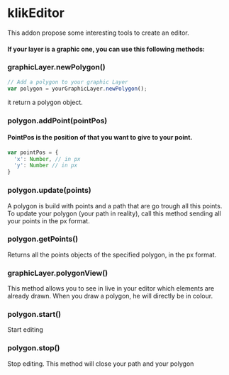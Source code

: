 # klikEditor
This addon propose some interesting tools to create an editor.

#### If your layer is a graphic one, you can use this following methods:

### graphicLayer.newPolygon()

```javascript
// Add a polygon to your graphic Layer
var polygon = yourGraphicLayer.newPolygon();
```
it return a polygon object. 

### polygon.addPoint(pointPos)
#### PointPos is the position of that you want to give to your point.
```javascript
var pointPos = {
  'x': Number, // in px 
  'y': Number // in px
}
```
### polygon.update(points)
A polygon is build with points and a path that are go trough all this points.
To update your polygon (your path in reality), call this method sending all your points in the px format.

### polygon.getPoints()
Returns all the points objects of the specified polygon, in the px format. 

### graphicLayer.polygonView()
This method allows you to see in live in your editor which elements are already drawn.
When you draw a polygon, he will directly be in colour.

### polygon.start()
Start editing

### polygon.stop()
Stop editing.
This method will close your path and your polygon

